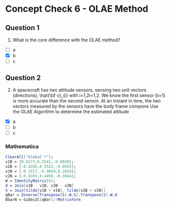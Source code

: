 # Concept Check 6 - OLAE Method
## Question 1
1. What is the core difference with the OLAE method?
- [ ] a
- [x] b
- [ ] c
## Question 2
2. A spacecraft has two attitude sensors, sensing two unit vectors (directions), \hat{\bf v}_{i} with i=1,2i=1,2. We know the first sensor (ii=1) is more accurate than the second sensor. At an instant in time, the two vectors measured by the sensors have the body frame compone Use the OLAE Algorithm to determine the estimated attitude
- [x] a
- [ ] b
- [ ] c
### Mathematica
```Mathematica
ClearAll["Global`*"];
v1B = {0.8273,0.5541,-0.0920};
v2B = {-0.8285,0.5522,-0.0955};
v1N = {-0.1517,-0.9669,0.2050};
v2N = {-0.8393,0.4494,-0.3044};
W = IdentityMatrix[6];
d = Join[v1B - v1N, v2B - v2N]
S = Join[tilde[v1B + v1N], tilde[v2B + v2N]]
qBar = Inverse[Transpose[S].W.S].Transpose[S].W.d
BbarN = Gibbs2C[qBar]//MatrixForm
```
